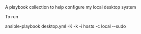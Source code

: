 A playbook collection to help configure my local desktop system

To run

ansible-playbook desktop.yml -K -k -i hosts -c local --sudo
